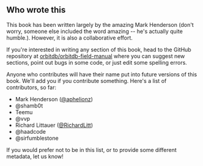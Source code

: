 ## Who wrote this

This book has been written largely by the amazing Mark Henderson (don't worry, someone else included the word amazing -- he's actually quite humble.). However, it is also a collaborative effort.

If you're interested in writing any section of this book, head to the GitHub repository at [orbitdb/orbitdb-field-manual](https://github.com/orbitdb/orbitdb-field-manual) where you can suggest new sections, point out bugs in some code, or just edit some spelling errors.

Anyone who contributes will have their name put into future versions of this book. We'll add you if you contribute something. Here's a list of contributors, so far:

- Mark Henderson ([@aphelionz](https://github.com/aphelionz))
- @shamb0t
- Teemu
- @vvp
- Richard Littauer ([@RichardLitt](https://github.com/RichardLitt))
- @haadcode
- @sirfumblestone

If you would prefer not to be in this list, or to provide some different metadata, let us know!
